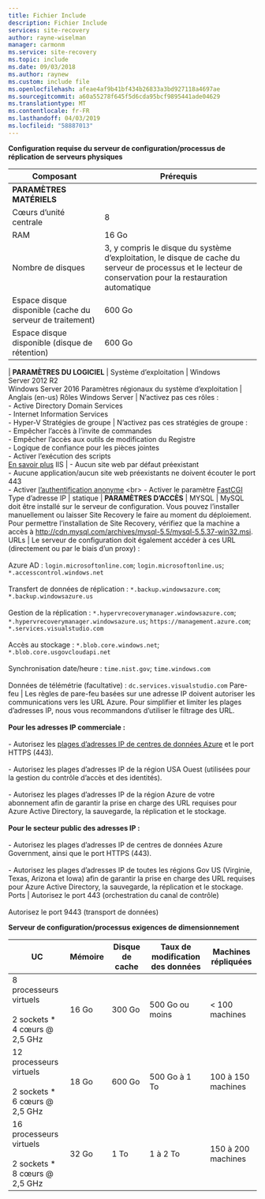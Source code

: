 ```yaml
---
title: Fichier Include
description: Fichier Include
services: site-recovery
author: rayne-wiselman
manager: carmonm
ms.service: site-recovery
ms.topic: include
ms.date: 09/03/2018
ms.author: raynew
ms.custom: include file
ms.openlocfilehash: afeae4af9b41bf434b26833a3bd927118a4697ae
ms.sourcegitcommit: a60a55278f645f5d6cda95bcf9895441ade04629
ms.translationtype: MT
ms.contentlocale: fr-FR
ms.lasthandoff: 04/03/2019
ms.locfileid: "58887013"
---
```

**Configuration requise du serveur de configuration/processus de réplication de serveurs physiques**

**Composant** | **Prérequis** 
--- | ---
**PARAMÈTRES MATÉRIELS** | 
Cœurs d’unité centrale | 8 
RAM | 16 Go
Nombre de disques | 3, y compris le disque du système d’exploitation, le disque de cache du serveur de processus et le lecteur de conservation pour la restauration automatique 
Espace disque disponible (cache du serveur de traitement) | 600 Go
Espace disque disponible (disque de rétention) | 600 Go
 | 
**PARAMÈTRES DU LOGICIEL** | 
Système d’exploitation | Windows Server 2012 R2 <br> Windows Server 2016
Paramètres régionaux du système d’exploitation | Anglais (en-us)
Rôles Windows Server | N’activez pas ces rôles : <br> - Active Directory Domain Services <br>- Internet Information Services <br> - Hyper-V 
Stratégies de groupe | N’activez pas ces stratégies de groupe : <br> - Empêcher l’accès à l’invite de commandes <br> - Empêcher l’accès aux outils de modification du Registre <br> - Logique de confiance pour les pièces jointes <br> - Activer l’exécution des scripts <br> [En savoir plus](https://technet.microsoft.com/library/gg176671(v=ws.10).aspx)
IIS | - Aucun site web par défaut préexistant <br> - Aucune application/aucun site web préexistants ne doivent écouter le port 443 <br>- Activer [l’authentification anonyme](https://technet.microsoft.com/library/cc731244(v=ws.10).aspx) <br> - Activer le paramètre [FastCGI](https://technet.microsoft.com/library/cc753077(v=ws.10).aspx)
Type d’adresse IP | statique 
| 
**PARAMÈTRES D’ACCÈS** | 
MYSQL | MySQL doit être installé sur le serveur de configuration. Vous pouvez l’installer manuellement ou laisser Site Recovery le faire au moment du déploiement. Pour permettre l’installation de Site Recovery, vérifiez que la machine a accès à http://cdn.mysql.com/archives/mysql-5.5/mysql-5.5.37-win32.msi.
URLs | Le serveur de configuration doit également accéder à ces URL (directement ou par le biais d’un proxy) :<br/><br/> Azure AD : `login.microsoftonline.com`; `login.microsoftonline.us`; `*.accesscontrol.windows.net`<br/><br/> Transfert de données de réplication : `*.backup.windowsazure.com`; `*.backup.windowsazure.us`<br/><br/> Gestion de la réplication : `*.hypervrecoverymanager.windowsazure.com`; `*.hypervrecoverymanager.windowsazure.us`; `https://management.azure.com`; `*.services.visualstudio.com`<br/><br/> Accès au stockage : `*.blob.core.windows.net`; `*.blob.core.usgovcloudapi.net`<br/><br/> Synchronisation date/heure : `time.nist.gov`; `time.windows.com`<br/><br/> Données de télémétrie (facultative) : `dc.services.visualstudio.com`
Pare-feu | Les règles de pare-feu basées sur une adresse IP doivent autoriser les communications vers les URL Azure. Pour simplifier et limiter les plages d’adresses IP, nous vous recommandons d’utiliser le filtrage des URL.<br/><br/>**Pour les adresses IP commerciale :**<br/><br/>- Autorisez les [plages d’adresses IP de centres de données Azure](https://www.microsoft.com/download/confirmation.aspx?id=41653) et le port HTTPS (443).<br/><br/> - Autorisez les plages d’adresses IP de la région USA Ouest (utilisées pour la gestion du contrôle d’accès et des identités).<br/><br/> - Autorisez les plages d’adresses IP de la région Azure de votre abonnement afin de garantir la prise en charge des URL requises pour Azure Active Directory, la sauvegarde, la réplication et le stockage.<br/><br/> **Pour le secteur public des adresses IP :**<br/><br/> - Autorisez les plages d’adresses IP de centres de données Azure Government, ainsi que le port HTTPS (443).<br/><br/> - Autorisez les plages d’adresses IP de toutes les régions Gov US (Virginie, Texas, Arizona et Iowa) afin de garantir la prise en charge des URL requises pour Azure Active Directory, la sauvegarde, la réplication et le stockage.
Ports | Autorisez le port 443 (orchestration du canal de contrôle)<br/><br/> Autorisez le port 9443 (transport de données) 


**Serveur de configuration/processus exigences de dimensionnement**

**UC** | **Mémoire** | **Disque de cache** | **Taux de modification des données** | **Machines répliquées**
--- | --- | --- | --- | ---
8 processeurs virtuels<br/><br/> 2 sockets * 4 cœurs \@ 2,5 GHz | 16 Go | 300 Go | 500 Go ou moins | < 100 machines
12 processeurs virtuels<br/><br/> 2 sockets * 6 cœurs \@ 2,5 GHz | 18 Go | 600 Go | 500 Go à 1 To | 100 à 150 machines
16 processeurs virtuels<br/><br/> 2 sockets * 8 cœurs \@ 2,5 GHz | 32 Go | 1 To | 1 à 2 To | 150 à 200 machines

